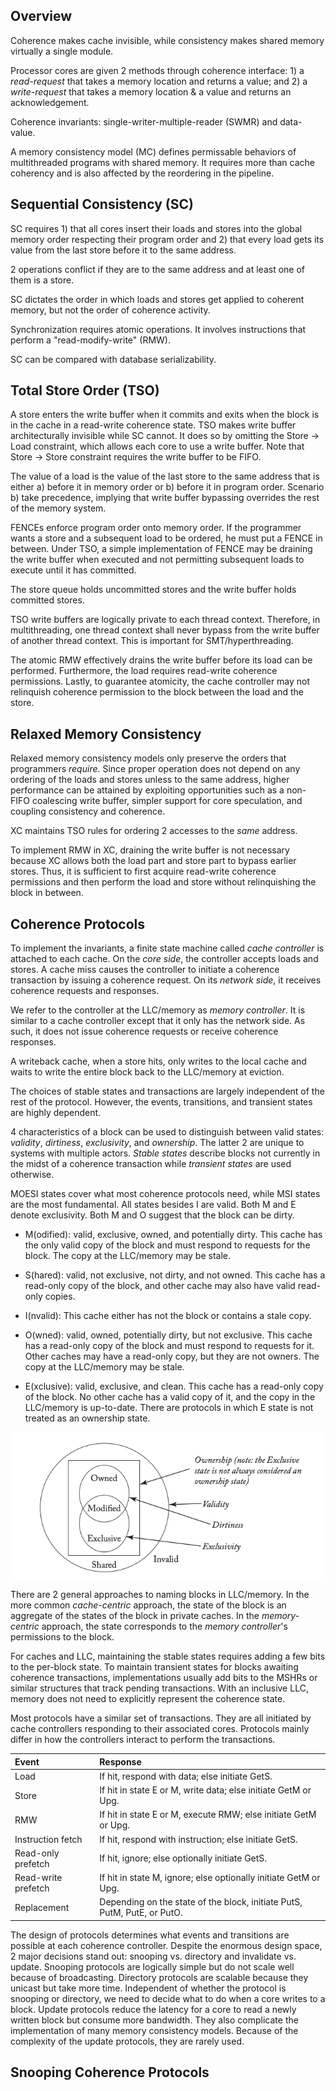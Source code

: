 ## Overview

Coherence makes cache invisible, while consistency makes shared memory virtually a
single module.

Processor cores are given 2 methods through coherence interface: 1) a *read-request* that
takes a memory location and returns a value; and 2) a *write-request* that takes a memory
location & a value and returns an acknowledgement.

Coherence invariants: single-writer-multiple-reader (SWMR) and data-value.

A memory consistency model (MC) defines permissable behaviors of multithreaded programs
with shared memory. It requires more than cache coherency and is also affected by the
reordering in the pipeline.

## Sequential Consistency (SC)

SC requires 1) that all cores insert their loads and stores into the global memory order
respecting their program order and 2) that every load gets its value from the last store
before it to the same address.

2 operations conflict if they are to the same address and at least one of them is a store.

SC dictates the order in which loads and stores get applied to coherent memory, but not the
order of coherence activity.

Synchronization requires atomic operations. It involves instructions that perform a "read-modify-write"
(RMW).

SC can be compared with database serializability.

## Total Store Order (TSO)

A store enters the write buffer when it commits and exits when the block is in the cache in
a read-write coherence state. TSO makes write buffer architecturally invisible while SC cannot.
It does so by omitting the Store -> Load constraint, which allows each core to use a write buffer.
Note that Store -> Store constraint requires the write buffer to be FIFO.

The value of a load is the value of the last store to the same address that is either a) before
it in memory order or b) before it in program order. Scenario b) take precedence, implying that
write buffer bypassing overrides the rest of the memory system.

FENCEs enforce program order onto memory order. If the programmer wants a store and a subsequent
load to be ordered, he must put a FENCE in between. Under TSO, a simple implementation of FENCE
may be draining the write buffer when executed and not permitting subsequent loads to execute
until it has committed.

The store queue holds uncommitted stores and the write buffer holds committed stores.

TSO write buffers are logically private to each thread context. Therefore, in multithreading,
one thread context shall never bypass from the write buffer of another thread context. This
is important for SMT/hyperthreading.

The atomic RMW effectively drains the write buffer before its load can be performed. Furthermore,
the load requires read-write coherence permissions. Lastly, to guarantee atomicity, the cache
controller may not relinquish coherence permission to the block between the load and the store.

## Relaxed Memory Consistency

Relaxed memory consistency models only preserve the orders that programmers *require*. Since
proper operation does not depend on any ordering of the loads and stores unless to the same
address, higher performance can be attained by exploiting opportunities such as a non-FIFO
coalescing write buffer, simpler support for core speculation, and coupling consistency and coherence.

XC maintains TSO rules for ordering 2 accesses to the *same* address.

To implement RMW in XC, draining the write buffer is not necessary because XC allows both the
load part and store part to bypass earlier stores. Thus, it is sufficient to first acquire
read-write coherence permissions and then perform the load and store without relinquishing
the block in between.

## Coherence Protocols

To implement the invariants, a finite state machine called *cache controller* is attached to each cache.
On the *core side*, the controller accepts loads and stores. A cache miss causes the controller to
initiate a coherence transaction by issuing a coherence request. On its *network side*, it receives
coherence requests and responses.

We refer to the controller at the LLC/memory as *memory controller*. It is similar to a cache
controller except that it only has the network side. As such, it does not issue coherence requests or
receive coherence responses.

A writeback cache, when a store hits, only writes to the local cache and waits to write the entire block
back to the LLC/memory at eviction.

The choices of stable states and transactions are largely independent of the rest of the protocol.
However, the events, transitions, and transient states are highly dependent.

4 characteristics of a block can be used to distinguish between valid states: *validity*, *dirtiness*,
*exclusivity*, and *ownership*. The latter 2 are unique to systems with multiple actors. *Stable states*
describe blocks not currently in the midst of a coherence transaction while *transient states* are used
otherwise.

MOESI states cover what most coherence protocols need, while MSI states are the most fundamental.
All states besides I are valid. Both M and E denote exclusivity. Both M and O suggest that the block
can be dirty.

- M(odified): valid, exclusive, owned, and potentially dirty. This cache has the only valid copy
of the block and must respond to requests for the block. The copy at the LLC/memory may be stale.

- S(hared): valid, not exclusive, not dirty, and not owned. This cache has a read-only copy of
the block, and other cache may also have valid read-only copies.

- I(nvalid): This cache either has not the block or contains a stale copy.

- O(wned): valid, owned, potentially dirty, but not exclusive. This cache has a read-only copy
of the block and must respond to requests for it. Other caches may have a read-only copy, but
they are not owners. The copy at the LLC/memory may be stale.

- E(xclusive): valid, exclusive, and clean. This cache has a read-only copy of the block.
No other cache has a valid copy of it, and the copy in the LLC/memory is up-to-date. There are
protocols in which E state is not treated as an ownership state.

![MOESI Venn diagram](./media/moesi_states.png "MOESI states")

There are 2 general approaches to naming blocks in LLC/memory. In the more common *cache-centric* approach,
the state of the block is an aggregate of the states of the block in private caches. In the
*memory-centric* approach, the state corresponds to the *memory controller*'s permissions to the block.

For caches and LLC, maintaining the stable states requires adding a few bits to the per-block state.
To maintain transient states for blocks awaiting coherence transactions, implementations usually
add bits to the MSHRs or similar structures that track pending transactions. With an inclusive LLC,
memory does not need to explicitly represent the coherence state.

Most protocols have a similar set of transactions. They are all initiated by cache controllers
responding to their associated cores. Protocols mainly differ in how the controllers interact to
perform the transactions.

| Event | Response |
| :---- | :------- |
| Load  | If hit, respond with data; else initiate GetS. |
| Store | If hit in state E or M, write data; else initiate GetM or Upg. |
| RMW   | If hit in state E or M, execute RMW; else initiate GetM or Upg. |
| Instruction fetch | If hit, respond with instruction; else initiate GetS. |
| Read-only prefetch | If hit, ignore; else optionally initiate GetS. |
| Read-write prefetch | If hit in state M, ignore; else optionally initiate GetM or Upg. |
| Replacement | Depending on the state of the block, initiate PutS, PutM, PutE, or PutO. |

The design of protocols determines what events and transitions are possible at each coherence controller.
Despite the enormous design space, 2 major decisions stand out: snooping vs. directory and invalidate vs. update.
Snooping protocols are logically simple but do not scale well because of broadcasting. Directory protocols
are scalable because they unicast but take more time. Independent of whether the protocol is snooping
or directory, we need to decide what to do when a core writes to a block. Update protocols reduce the
latency for a core to read a newly written block but consume more bandwidth. They also complicate the
implementation of many memory consistency models. Because of the complexity of the update protocols,
they are rarely used.

## Snooping Coherence Protocols


